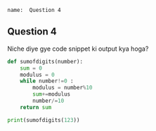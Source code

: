 ```ngMeta
name:  Question 4

```
## Question 4

Niche diye gye code snippet ki output kya hoga?


```python
def sumofdigits(number):
    sum = 0
    modulus = 0
    while number!=0 :
        modulus = number%10
        sum+=modulus
        number/=10
    return sum

print(sumofdigits(123))

 ```

